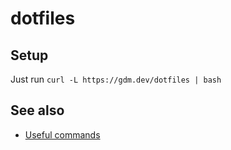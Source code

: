 # dotfiles

## Setup

Just run `curl -L https://gdm.dev/dotfiles | bash`

## See also

- [Useful commands](Useful%20commands.md)
